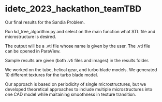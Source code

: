 # idetc_2023_hackathon_teamTBD
Our final results for the Sandia Problem. 

Run kd_tree_algorithm.py and select on the main function what STL file and microstructure is desired. 

The output will be a .vti file whose name is given by the user. The .vti file can be opened in ParaView. 

Sample results are given (both .vti files and images) in the results folder. 

We worked on the tube, helical gear, and turbo blade models. We generated 10 different textures for the turbo blade model. 

Our approach is based on periodicity of single microstructures, but we developed theoretical approaches to include multiple microstructures into one CAD model while maitaining smoothness in texture transition. 
